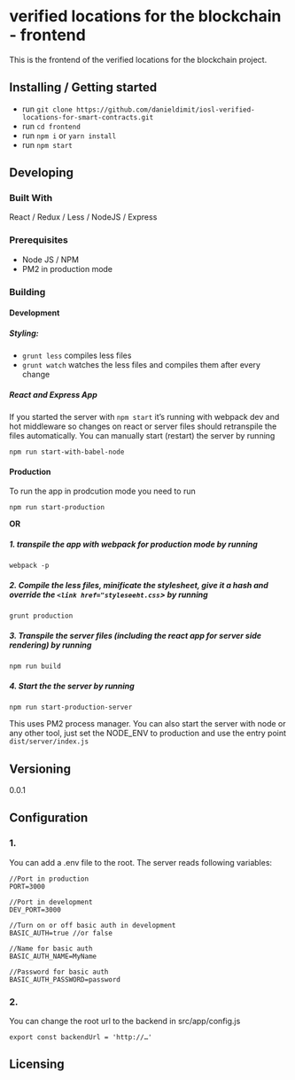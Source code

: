 # verified locations for the blockchain - frontend

This is the frontend of the verified locations for the blockchain project.

## Installing / Getting started

- run `git clone https://github.com/danieldimit/iosl-verified-locations-for-smart-contracts.git`
- run `cd frontend`
- run `npm i` or `yarn install`
- run `npm start`

## Developing

### Built With
React / Redux / Less / NodeJS / Express

### Prerequisites
- Node JS / NPM
- PM2 in production mode



### Building

#### Development
##### Styling:

- `grunt less` compiles less files
- `grunt watch` watches the less files and compiles them after every change

##### React and Express App
If you started the server with `npm start` it’s running with webpack dev and hot middleware so changes on react or server files should retranspile the files automatically. You can manually start (restart) the server by running

`npm run start-with-babel-node`

#### Production
To run the app in prodcution mode you need to run

`npm run start-production`

**OR**

##### 1. transpile the app with webpack for production mode by running

`webpack -p`

##### 2. Compile the less files, minificate the stylesheet, give it a hash and override the `<link href="styleseeht.css`> by running

`grunt production`

##### 3. Transpile the server files (including the react app for server side rendering) by running

`npm run build`

##### 4. Start the the server by running

`npm run start-production-server`

This uses PM2 process manager. You can also start the server with node or any other tool, just set the NODE_ENV to production and use the entry point `dist/server/index.js`

## Versioning

0.0.1


## Configuration

### 1.
You can add a .env file to the root. The server reads following variables:

```
//Port in production
PORT=3000

//Port in development
DEV_PORT=3000

//Turn on or off basic auth in development
BASIC_AUTH=true //or false

//Name for basic auth
BASIC_AUTH_NAME=MyName

//Password for basic auth
BASIC_AUTH_PASSWORD=password
```

### 2.
You can change the root url to the backend in src/app/config.js

```
export const backendUrl = 'http://…'
```

## Licensing


